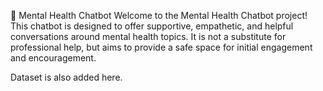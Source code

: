 🧠 Mental Health Chatbot
Welcome to the Mental Health Chatbot project!
This chatbot is designed to offer supportive, empathetic, and helpful conversations around mental health topics.
It is not a substitute for professional help, but aims to provide a safe space for initial engagement and encouragement.

Dataset is also added here.
